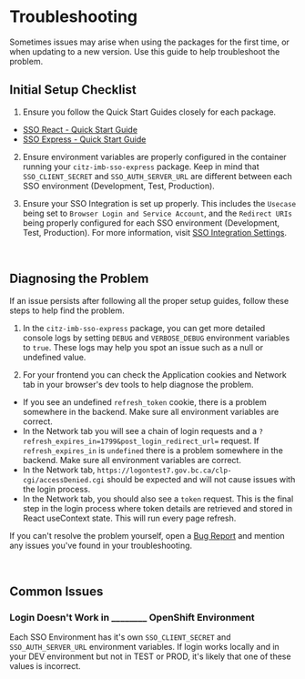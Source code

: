# Troubleshooting

Sometimes issues may arise when using the packages for the first time, or when updating to a new version. Use this guide to help troubleshoot the problem.

## Initial Setup Checklist

1. Ensure you follow the Quick Start Guides closely for each package.

  - [SSO React - Quick Start Guide](../getting-started/quick-start-guide.md)
  - [SSO Express - Quick Start Guide](https://developer.gov.bc.ca/docs/default/component/citz-imb-sso-express-npm-package/getting-started/quick-start-guide/)

2. Ensure environment variables are properly configured in the container running your `citz-imb-sso-express` package. Keep in mind that `SSO_CLIENT_SECRET` and `SSO_AUTH_SERVER_URL` are different between each SSO environment (Development, Test, Production).

3. Ensure your SSO Integration is set up properly. This includes the `Usecase` being set to `Browser Login and Service Account`, and the `Redirect URIs` being properly configured for each SSO environment (Development, Test, Production). For more information, visit [SSO Integration Settings](../getting-started/sso-integration-settings.md).

<br />

## Diagnosing the Problem

If an issue persists after following all the proper setup guides, follow these steps to help find the problem.

1. In the `citz-imb-sso-express` package, you can get more detailed console logs by setting `DEBUG` and `VERBOSE_DEBUG` environment variables to `true`. These logs may help you spot an issue such as a null or undefined value.

2. For your frontend you can check the Application cookies and Network tab in your browser's dev tools to help diagnose the problem.

  - If you see an undefined `refresh_token` cookie, there is a problem somewhere in the backend. Make sure all environment variables are correct.
  - In the Network tab you will see a chain of login requests and a `?refresh_expires_in=1799&post_login_redirect_url=` request. If `refresh_expires_in` is `undefined` there is a problem somewhere in the backend. Make sure all environment variables are correct.
  - In the Network tab, `https://logontest7.gov.bc.ca/clp-cgi/accessDenied.cgi` should be expected and will not cause issues with the login process.
  - In the Network tab, you should also see a `token` request. This is the final step in the login process where token details are retrieved and stored in React useContext state. This will run every page refresh.

If you can't resolve the problem yourself, open a [Bug Report](https://github.com/bcgov/citz-imb-sso-react/issues/new?assignees=&labels=bug&projects=&template=bug_report.md&title=Bug%3A+) and mention any issues you've found in your troubleshooting.

<br />

## Common Issues

### Login Doesn't Work in ________ OpenShift Environment

Each SSO Environment has it's own `SSO_CLIENT_SECRET` and `SSO_AUTH_SERVER_URL` environment variables. If login works locally and in your DEV environment but not in TEST or PROD, it's likely that one of these values is incorrect.
